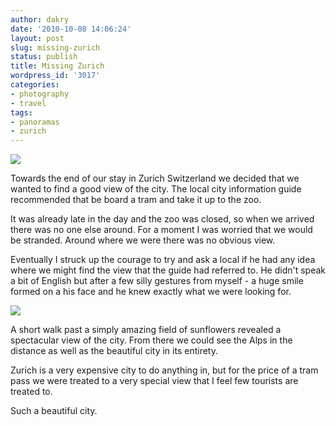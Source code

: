 ```yaml
---
author: dakry
date: '2010-10-08 14:06:24'
layout: post
slug: missing-zurich
status: publish
title: Missing Zurich
wordpress_id: '3017'
categories:
- photography
- travel
tags:
- panoramas
- zurich
---
```


<a href="http://www.flickr.com/photos/zacharyz/4866930574/"><img class="center" src="http://farm5.static.flickr.com/4097/4866930574_8cda6fe383_b.jpg"></a>

Towards the end of our stay in Zurich Switzerland we decided that we wanted to
find a good view of the city. The local city information guide recommended
that be board a tram and take it up to the zoo.

It was already late in the day and the zoo was closed, so when we arrived
there was no one else around. For a moment I was worried that we would be
stranded. Around where we were there was no obvious view.

Eventually I struck up the courage to try and ask a local if he had any idea
where we might find the view that the guide had referred to. He didn't speak a
bit of English but after a few silly gestures from myself - a huge smile
formed on a his face and he knew exactly what we were looking for.

<a href="http://www.flickr.com/photos/zacharyz/4866237215/"><img class="center" src="http://farm5.static.flickr.com/4079/4866237215_777ed3e365_b.jpg"></a>

A short walk past a simply amazing field of sunflowers revealed a spectacular
view of the city. From there we could see the Alps in the distance as well as
the beautiful city in its entirety.

Zurich is a very expensive city to do anything in, but for the price of a tram
pass we were treated to a very special view that I feel few tourists are
treated to.

Such a beautiful city.

